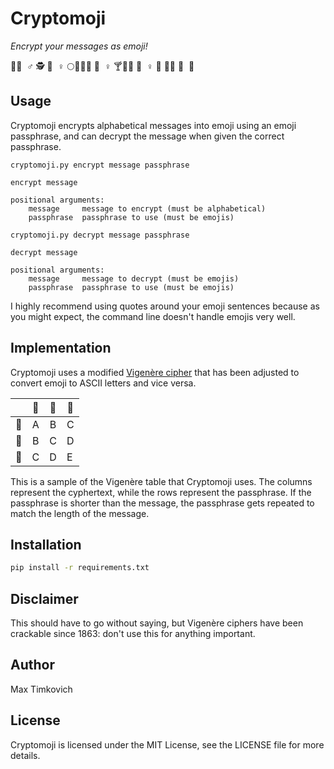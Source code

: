 # Cryptomoji

*Encrypt your messages as emoji!*

🔬🙆 ‍ ♂ ️🕵 🏼 ‍ ♀ ️🌕🥑🐅🤾 🏽 ‍ ♀ ️🍸🚈👱 🏿 ‍ ♀ ️👲 🏼👨 🏿 ‍ ⚖ ️

## Usage

Cryptomoji encrypts alphabetical messages into emoji using an emoji passphrase, and can decrypt the message when given
the correct passphrase.

```
cryptomoji.py encrypt message passphrase

encrypt message

positional arguments:
    message     message to encrypt (must be alphabetical)
    passphrase  passphrase to use (must be emojis)
```

```
cryptomoji.py decrypt message passphrase

decrypt message

positional arguments:
    message     message to decrypt (must be emojis)
    passphrase  passphrase to use (must be emojis)
```

I highly recommend using quotes around your emoji sentences because as you might expect, the command line doesn't handle emojis very well.

## Implementation

Cryptomoji uses a modified [Vigenère cipher](https://en.wikipedia.org/wiki/Vigen%C3%A8re_cipher) that has been adjusted
to convert emoji to ASCII letters and vice versa.

|    | 🥇 | 🥈 | 🥉 |
|:--:|:--:|:--:|----|
| 🥇 |  A |  B |  C |
| 🥈 |  B |  C |  D |
| 🥉 |  C |  D |  E |

This is a sample of the Vigenère table that Cryptomoji uses. The columns represent the cyphertext, while the rows represent the passphrase. If
the passphrase is shorter than the message, the passphrase gets repeated to match the length of the message.

## Installation

```bash
pip install -r requirements.txt
```

## Disclaimer

This should have to go without saying, but Vigenère ciphers have been crackable since 1863: don't use this for anything important.

## Author

Max Timkovich

## License

Cryptomoji is licensed under the MIT License, see the LICENSE file for more details.
